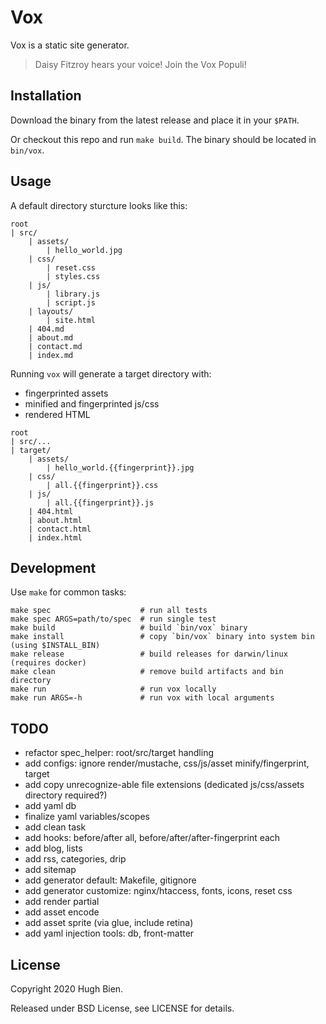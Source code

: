 # Vox

Vox is a static site generator.

> Daisy Fitzroy hears your voice! Join the Vox Populi!

## Installation

Download the binary from the latest release and place it in your `$PATH`.

Or checkout this repo and run `make build`. The binary should be located in `bin/vox`.

## Usage

A default directory sturcture looks like this:

```
root
| src/
    | assets/
        | hello_world.jpg
    | css/
        | reset.css
        | styles.css
    | js/
        | library.js
        | script.js
    | layouts/
        | site.html
    | 404.md
    | about.md
    | contact.md
    | index.md
```

Running `vox` will generate a target directory with:

* fingerprinted assets
* minified and fingerprinted js/css
* rendered HTML

```
root
| src/...
| target/
    | assets/
        | hello_world.{{fingerprint}}.jpg
    | css/
        | all.{{fingerprint}}.css
    | js/
        | all.{{fingerprint}}.js
    | 404.html
    | about.html
    | contact.html
    | index.html
```

## Development

Use `make` for common tasks:

```
make spec                    # run all tests
make spec ARGS=path/to/spec  # run single test
make build                   # build `bin/vox` binary
make install                 # copy `bin/vox` binary into system bin (using $INSTALL_BIN)
make release                 # build releases for darwin/linux (requires docker)
make clean                   # remove build artifacts and bin directory
make run                     # run vox locally
make run ARGS=-h             # run vox with local arguments
```

## TODO

* refactor spec_helper: root/src/target handling
* add configs: ignore render/mustache, css/js/asset minify/fingerprint, target
* add copy unrecognize-able file extensions (dedicated js/css/assets directory required?)
* add yaml db
* finalize yaml variables/scopes
* add clean task
* add hooks: before/after all, before/after/after-fingerprint each
* add blog, lists
* add rss, categories, drip
* add sitemap
* add generator default: Makefile, gitignore
* add generator customize: nginx/htaccess, fonts, icons, reset css
* add render partial
* add asset encode
* add asset sprite (via glue, include retina)
* add yaml injection tools: db, front-matter

## License

Copyright 2020 Hugh Bien.

Released under BSD License, see LICENSE for details.
